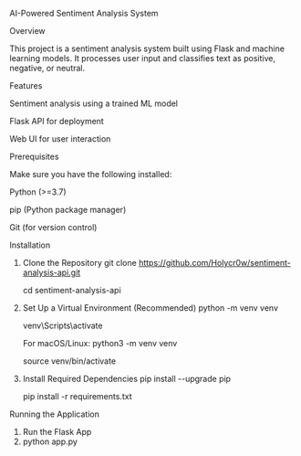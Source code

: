 AI-Powered Sentiment Analysis System

Overview

This project is a sentiment analysis system built using Flask and machine learning models. It processes user input and classifies text as positive, negative, or neutral.

Features

Sentiment analysis using a trained ML model

Flask API for deployment

Web UI for user interaction

Prerequisites

Make sure you have the following installed:

Python (>=3.7)

pip (Python package manager)

Git (for version control)

Installation

1. Clone the Repository
   git clone https://github.com/Holycr0w/sentiment-analysis-api.git
   
   cd sentiment-analysis-api

3. Set Up a Virtual Environment (Recommended)
   python -m venv venv
   
   venv\Scripts\activate

   For macOS/Linux:
   python3 -m venv venv
   
   source venv/bin/activate

5. Install Required Dependencies
   pip install --upgrade pip
   
   pip install -r requirements.txt


Running the Application

1. Run the Flask App
2. 
   python app.py
   
